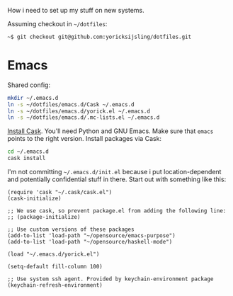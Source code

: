How i need to set up my stuff on new systems.

Assuming checkout in `~/dotfiles`:

```bash
~$ git checkout git@github.com:yoricksijsling/dotfiles.git
```


# Emacs

Shared config:

```bash
mkdir ~/.emacs.d
ln -s ~/dotfiles/emacs.d/Cask ~/.emacs.d
ln -s ~/dotfiles/emacs.d/yorick.el ~/.emacs.d
ln -s ~/dotfiles/emacs.d/.mc-lists.el ~/.emacs.d
```

[Install Cask](http://cask.readthedocs.io/en/latest/guide/installation.html). You'll need Python and
GNU Emacs. Make sure that `emacs` points to the right version. Install packages via Cask:

```bash
cd ~/.emacs.d
cask install
```

I'm not committing `~/.emacs.d/init.el` because i put location-dependent and potentially
confidential stuff in there. Start out with something like this:

```elisp
(require 'cask "~/.cask/cask.el")
(cask-initialize)

;; We use cask, so prevent package.el from adding the following line:
;; (package-initialize)

;; Use custom versions of these packages
(add-to-list 'load-path "~/opensource/emacs-purpose")
(add-to-list 'load-path "~/opensource/haskell-mode")

(load "~/.emacs.d/yorick.el")

(setq-default fill-column 100)

;; Use system ssh agent. Provided by keychain-environment package
(keychain-refresh-environment)
```

